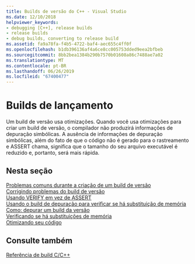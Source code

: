 ```yaml
---
title: Builds de versão do C++ - Visual Studio
ms.date: 12/10/2018
helpviewer_keywords:
- debugging [C++], release builds
- release builds
- debug builds, converting to release build
ms.assetid: fa9a78fa-f4b5-4722-baf4-aec655c4ff0f
ms.openlocfilehash: b1db396136af4a6ce8cc005753dded9eea2bfbeb
ms.sourcegitcommit: 8bb2bea1384b290b7570b01608a86c7488ae7a02
ms.translationtype: MT
ms.contentlocale: pt-BR
ms.lasthandoff: 06/26/2019
ms.locfileid: "67400477"
---
```

# <a name="release-builds"></a>Builds de lançamento

Um build de versão usa otimizações. Quando você usa otimizações para criar um build de versão, o compilador não produzirá informações de depuração simbólicas. A ausência de informações de depuração simbólicas, além do fato de que o código não é gerado para o rastreamento e ASSERT chama, significa que o tamanho do seu arquivo executável é reduzido e, portanto, será mais rápida.

## <a name="in-this-section"></a>Nesta seção

[Problemas comuns durante a criação de um build de versão](common-problems-when-creating-a-release-build.md)<br/>
[Corrigindo problemas do build de versão](fixing-release-build-problems.md)<br/>
[Usando VERIFY em vez de ASSERT](using-verify-instead-of-assert.md)<br/>
[Usando o build de depuração para verificar se há substituição de memória](using-the-debug-build-to-check-for-memory-overwrite.md)<br/>
[Como: depurar um build da versão](how-to-debug-a-release-build.md)<br/>
[Verificando se há substituições de memória](checking-for-memory-overwrites.md)<br/>
[Otimizando seu código](optimizing-your-code.md)

## <a name="see-also"></a>Consulte também

[Referência de build C/C++](reference/c-cpp-building-reference.md)